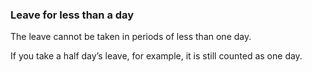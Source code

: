 ###  **Leave for less than a day**

The leave cannot be taken in periods of less than one day.

If you take a half day’s leave, for example, it is still counted as one day.
